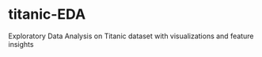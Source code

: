 # titanic-EDA
Exploratory Data Analysis on Titanic dataset with visualizations and feature insights
